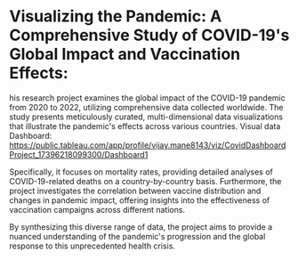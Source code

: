 # Visualizing the Pandemic: A Comprehensive Study of COVID-19's Global Impact and Vaccination Effects:

his research project examines the global impact of the COVID-19 pandemic from 2020 to 2022, utilizing comprehensive data collected worldwide. 
The study presents meticulously curated, multi-dimensional data visualizations that illustrate the pandemic's effects across various countries. 
Visual data Dashboard: https://public.tableau.com/app/profile/vijay.mane8143/viz/CovidDashboardProject_17396218099300/Dashboard1

Specifically, it focuses on mortality rates, providing detailed analyses of COVID-19-related deaths on a country-by-country basis. Furthermore, the project investigates the correlation between vaccine distribution and changes in pandemic impact, offering insights into the effectiveness of vaccination campaigns across different nations. 

By synthesizing this diverse range of data, the project aims to provide a nuanced understanding of the pandemic's progression and the global response to this unprecedented health crisis.
